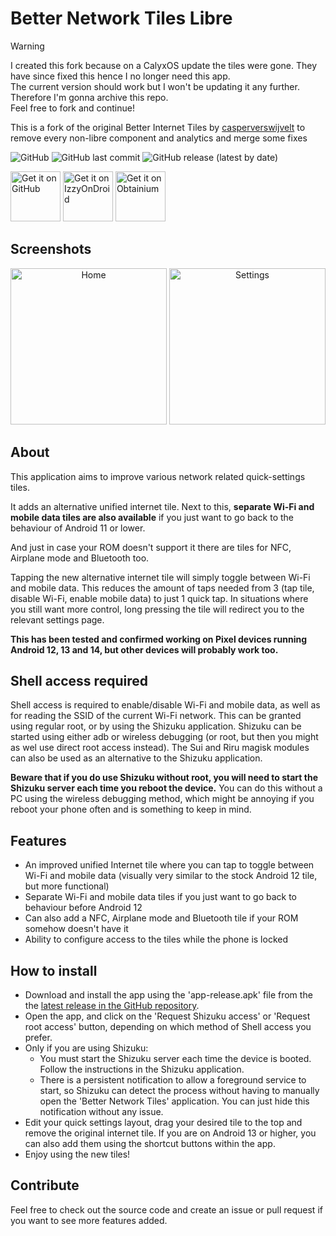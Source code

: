 # Better Network Tiles Libre

> [!WARNING]  
> I created this fork because on a CalyxOS update the tiles were gone. They have since fixed this hence I no longer need this app.  
> The current version should work but I won't be updating it any further. Therefore I'm gonna archive this repo.  
> Feel free to fork and continue!

This is a fork of the original Better Internet Tiles by [casperverswijvelt](https://github.com/casperverswijvelt) to remove every non-libre component and analytics and merge some fixes

<img alt="GitHub" src="https://img.shields.io/github/license/D3SOX/Better-Network-Tiles-Libre"> <img alt="GitHub last commit" src="https://img.shields.io/github/last-commit/D3SOX/Better-Internet-Tiles-Libre"> <img alt="GitHub release (latest by date)" src="https://img.shields.io/github/v/release/D3SOX/Better-Internet-Tiles-Libre">

<a href="https://github.com/D3SOX/Better-Network-Tiles-Libre/releases"><img alt="Get it on GitHub" src="https://github.com/D3SOX/Better-Network-Tiles-Libre/assets/24937357/c3c0042b-e4c2-465f-8f1b-f0b7a943fb67" height="80" /></a>
<a href="https://apt.izzysoft.de/fdroid/index/apk/me.d3sox.betternetworktiles.libre"><img alt="Get it on IzzyOnDroid" src="https://gitlab.com/IzzyOnDroid/repo/-/raw/master/assets/IzzyOnDroid.png" height="80" /></a>
<a href="https://apps.obtainium.imranr.dev/redirect?r=obtainium://add/https://github.com/D3SOX/Better-Network-Tiles-Libre"><img alt="Get it on Obtainium" src="https://github.com/ImranR98/Obtainium/blob/main/assets/graphics/badge_obtainium.png" height="80" /></a>

## Screenshots

<p style="text-align: center;">
  <img src="fastlane/metadata/android/en-US/images/phoneScreenshots/1.png" width="250" alt="Home"/>
  <img src="fastlane/metadata/android/en-US/images/phoneScreenshots/3.png" width="250" alt="Settings"/>
</p>

## About

This application aims to improve various network related quick-settings tiles.

It adds an alternative unified internet tile. Next to this, **separate Wi-Fi and mobile data tiles are also available** if you just want to go back to the behaviour of Android 11 or lower.

And just in case your ROM doesn't support it there are tiles for NFC, Airplane mode and Bluetooth too.

Tapping the new alternative internet tile will simply toggle between Wi-Fi and mobile data. This reduces the amount of taps needed from 3 (tap tile, disable Wi-Fi, enable mobile data) to just 1 quick tap. In situations where you still want more control, long pressing the tile will redirect you to the relevant settings page.

**This has been tested and confirmed working on Pixel devices running Android 12, 13 and 14, but other devices will probably work too.**

## Shell access required
Shell access is required to enable/disable Wi-Fi and mobile data, as well as for reading the SSID of the current Wi-Fi network. This can be granted using regular root, or by using the Shizuku application. Shizuku can be started using either adb or wireless debugging (or root, but then you might as wel use direct root access instead). The Sui and Riru magisk modules can also be used as an alternative to the Shizuku application.

**Beware that if you do use Shizuku without root, you will need to start the Shizuku server each time you reboot the device.** You can do this without a PC using the wireless debugging method, which might be annoying if you reboot your phone often and is something to keep in mind.

## Features
- An improved unified Internet tile where you can tap to toggle between Wi-Fi and mobile data (visually very similar to the stock Android 12 tile, but more functional)
- Separate Wi-Fi and mobile data tiles if you just want to go back to behaviour before Android 12
- Can also add a NFC, Airplane mode and Bluetooth tile if your ROM somehow doesn't have it
- Ability to configure access to the tiles while the phone is locked

## How to install
- Download and install the app using the 'app-release.apk' file from the the [latest release in the GitHub repository](https://github.com/D3SOX/Better-Network-Tiles-Libre/releases).
- Open the app, and click on the 'Request Shizuku access' or 'Request root access' button, depending on which method of Shell access you prefer.
- Only if you are using Shizuku:
  - You must start the Shizuku server each time the device is booted. Follow the instructions in the Shizuku application.
  - There is a persistent notification to allow a foreground service to start, so Shizuku can detect the process without having to manually open the 'Better Network Tiles' application. You can just hide this notification without any issue.
- Edit your quick settings layout, drag your desired tile to the top and remove the original internet tile.
If you are on Android 13 or higher, you can also add them using the shortcut buttons within the app.
- Enjoy using the new tiles!

## Contribute
Feel free to check out the source code and create an issue or pull request if you want to see more features added.
